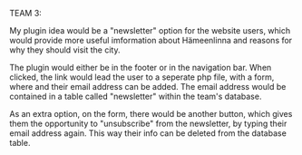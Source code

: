 TEAM 3: 

My plugin idea would be a "newsletter" option for the website users, which would provide more useful imformation about Hämeenlinna and reasons for why they should visit the city. 

The plugin would either be in the footer or in the navigation bar. When clicked, the link would lead the user to a seperate php file, with a form, where and their email address can be added. The email address would be contained in a table called "newsletter" within the team's database. 

As an extra option, on the form, there would be another button, which gives them the opportunity to "unsubscribe" from the newsletter, by typing their email address again. This way their info can be deleted from the database table. 